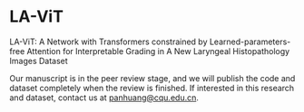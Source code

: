 # LA-ViT
LA-ViT: A Network with Transformers constrained by Learned-parameters-free Attention for Interpretable Grading in A New Laryngeal Histopathology Images Dataset

Our manuscript is in the peer review stage, and we will publish the code and dataset completely when the review is finished. If interested in this research and dataset, contact us at panhuang@cqu.edu.cn.
